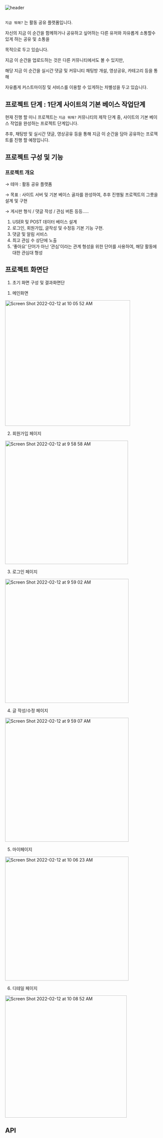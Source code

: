 ![header](https://capsule-render.vercel.app/api?text=MO_HAE!&fontAlign=70&desc=PROJECT&descAlign=20)

## 

`지금 뭐해?` 는 활동 공유 플랫폼입니다.

자신의 지금 이 순간을 함께하거나 공유하고 싶어하는 다른 유저와 자유롭게 소통할수 있게 하는 공유 및 소통을

목적으로 두고 있습니다.

지금 이 순간을 업로드하는 것은 다른 커뮤니티에서도 볼 수 있지만,

해당 지금 이 순간을 실시간 댓글 및 커뮤니티 채팅방 개설, 영상공유, 카테고리 등을 통해 

자유롭게 커스트마이징 및 서비스를 이용할 수 있게하는 차별성을 두고 있습니다.

## 프로젝트 단계 : 1단계 사이트의 기본 베이스 작업단계

현재 진행 할  미니 프로젝트는 `지금 뭐해?` 커뮤니티의 제작 단계 중,  사이트의 기본 베이스 작업을 완성하는 프로젝트 단계입니다.

추후, 채팅방 및 실시간 댓글, 영상공유 등을 통해 지금 이 순간을 담아 공유하는 프로젝트를 진행 할 예정입니다.

## 프로젝트 구성 및 기능

### 프로젝트 개요

→ 테마 :  활동 공유 플랫폼

→ 목표 : 사이트 서버 및 기본 베이스 골자를 완성하여, 추후 진행될 프로젝트의 그릇을 설계 및 구현

→ 게시판 형식 / 댓글 작성 / 관심 버튼 등등.....

1. USER 및 POST 데이터 베이스 설계 
2. 로그인, 회원가입, 글작성 및 수정등 기본 기능 구현.
3. 댓글 및 알림 서비스
4. 최고 관심 수 상단에 노출
5. ‘좋아요’ 단어가 아닌 ‘관심’이라는 관계 형성을 위한 단어를 사용하여, 해당 활동에 대한 관심대 형성

## 프로젝트 화면단

1.  초기 화면 구성 및 결과화면단
1) 메인화면
<img width="407" alt="Screen Shot 2022-02-12 at 10 05 52 AM" src="https://user-images.githubusercontent.com/65276445/154467809-b3af2011-43a2-4298-84d2-ae3c843f75d7.png">

2) 회원가입 페이지
<img width="400" alt="Screen Shot 2022-02-12 at 9 58 58 AM" src="https://user-images.githubusercontent.com/65276445/154468316-899da4ff-343b-4edf-b855-dbc0dd3e3b0c.png">

3) 로그인 페이지
<img width="402" alt="Screen Shot 2022-02-12 at 9 59 02 AM" src="https://user-images.githubusercontent.com/65276445/154468361-a8b593d6-d1a6-45ee-9a61-af2e5a03ef03.png">

4) 글 작성/수정 페이지
<img width="402" alt="Screen Shot 2022-02-12 at 9 59 07 AM" src="https://user-images.githubusercontent.com/65276445/154468398-b02edda1-53fb-42ad-b284-989089557d1d.png">

5) 마이페이지
<img width="402" alt="Screen Shot 2022-02-12 at 10 06 23 AM" src="https://user-images.githubusercontent.com/65276445/154468448-9eda57d1-04e4-4339-9341-10c95db6665f.png">

6) 디테일 페이지
<img width="396" alt="Screen Shot 2022-02-12 at 10 08 52 AM" src="https://user-images.githubusercontent.com/65276445/154468562-63fba632-7f46-4a3f-bbc3-2f3894459326.png">


## API
